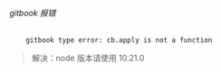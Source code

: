 ###### gitbook 报错

```
    gitbook type error: cb.apply is not a function
```
> 解决：node 版本请使用 10.21.0

